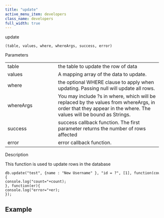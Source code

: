 ```yaml
---
title: "update"
active_menu_item: developers
class_name: developers
full_width: true
---
```



update

    (table, values, where, whereArgs, success, error)
   

Parameters

<table>
<tr>
<td width="193">
table

</td>
<td width="17">

</td>
<td width="670">
the table to update the row of data

</td>
</tr>
<tr>
<td width="193">
values

</td>
<td width="17">

</td>
<td width="670">
A mapping array of the data to update.

</td>
</tr>
<tr>
<td width="193">
where

</td>
<td width="17">

</td>
<td width="670">
the optional WHERE clause to apply when updating. Passing null will update all rows.

</td>
</tr>
<tr>
<td width="193">
whereArgs

</td>
<td width="17">

</td>
<td width="670">
You may include ?s in where, which will be replaced by the values from whereArgs, in order that they appear in the where. The values will be bound as Strings.

</td>
</tr>
<tr>
<td width="193">
success

</td>
<td width="17">

</td>
<td width="670">
success callback function. The first parameter returns the number of rows affected

</td>
</tr>
<tr>
<td width="193">
error

</td>
<td width="17">

</td>
<td width="670">
error callback function.

</td>
</tr>
</table>

Description

This function is used to update rows in the database

    db.update("test", {name : "New Username" }, "id = ?", [1], function(count){
    console.log("count="+count);
    }, function(er){
    console.log("error="+er);
    });
   

## Example

